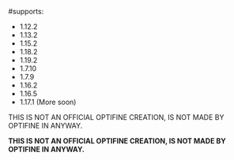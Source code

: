 #supports:
- 1.12.2
- 1.13.2
- 1.15.2
- 1.18.2
- 1.19.2
- 1.7.10
- 1.7.9
- 1.16.2
- 1.16.5
- 1.17.1
(More soon)

THIS IS NOT AN OFFICIAL OPTIFINE CREATION, IS NOT MADE BY OPTIFINE IN ANYWAY.

**THIS IS NOT AN OFFICIAL OPTIFINE CREATION, IS NOT MADE BY OPTIFINE IN ANYWAY.**
